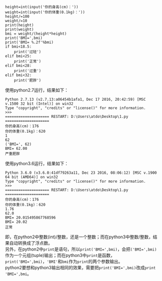 	height=int(input('你的身高(cm)：'))
	weight=int(input('你的体重(0.1kg)：'))
	height/=100
	weight/=10
	print(height)
	print(weight)
	bmi = weight/(height*height)
	print('BMI=',bmi)
	print('BMI= %.2f'%bmi)
	if bmi<18.5:
	    print('过轻')
	elif bmi<25:
	    print('正常')
	elif bmi<28:
	    print('过重')
	elif bmi<32:
	    print('肥胖')  
使用python2.7运行，结果如下：  

	Python 2.7.13 (v2.7.13:a06454b1afa1, Dec 17 2016, 20:42:59) [MSC v.1500 32 bit (Intel)] on win32
	Type "copyright", "credits" or "license()" for more information.
	>>> 
	==================== RESTART: D:\Users\atdo\Desktop\1.py ====================
	你的身高(cm)：176
	你的体重(0.1kg)：620
	1
	62
	('BMI=', 62)
	BMI= 62.00
	严重肥胖  
使用python3.6运行，结果如下：

	Python 3.6.0 (v3.6.0:41df79263a11, Dec 23 2016, 08:06:12) [MSC v.1900 64 bit (AMD64)] on win32
	Type "copyright", "credits" or "license()" for more information.
	>>> 
	==================== RESTART: D:\Users\atdo\Desktop\1.py ====================
	你的身高(cm)：176
	你的体重(0.1kg)：620
	1.76
	62.0
	BMI= 20.015495867768596
	BMI= 20.02
	正常  
即，在python2中整数(int)/整数，还是一个整数；而在python3中整数/整数，结果自动转换成了浮点数。  
另外，在python2中`print`是语句，所以`print('BMI=',bmi)`，会把`('BMI=',bmi)`作为一个元组(tuple)输出；而在python3中`print`是函数，`print('BMI=',bmi)`，`'BMI'`和`bmi`作为`print`的两个参数输出。  
python2要想和python3输出相同的效果，需要把`print('BMI=',bmi)`改成`print 'BMI=',bmi`。  

